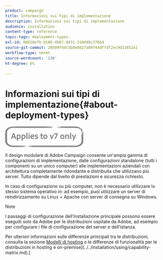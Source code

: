 ```yaml
---
product: campaign
title: Informazioni sui tipi di implementazione
description: Informazioni sui tipi di implementazione
audience: installation
content-type: reference
topic-tags: deployment-types-
exl-id: 08628efb-9186-4b67-9431-310d4bc276b4
source-git-commit: 20509f44c5b8e0827a09f44dffdf2ec9d11652a1
workflow-type: tm+mt
source-wordcount: '136'
ht-degree: 6%

---
```


# Informazioni sui tipi di implementazione{#about-deployment-types}

![](../../assets/v7-only.svg)

Il design modulare di Adobe Campaign consente un&#39;ampia gamma di configurazioni di implementazione, dalle configurazioni standalone (tutti i componenti su un unico computer) alle implementazioni aziendali con architettura completamente ridondante e distribuita che utilizzano più server. Tutto dipende dal livello di prestazioni e sicurezza richiesto.

In caso di configurazione su più computer, non è necessario utilizzare lo stesso sistema operativo in: ad esempio, puoi utilizzare un server di reindirizzamento su Linux + Apache con server di consegna su Windows.

>[!NOTE]
>
>I passaggi di configurazione dell’installazione principale possono essere eseguiti solo da Adobe per le distribuzioni ospitate da Adobe, ad esempio per configurare i file di configurazione del server e dell’istanza.
>
>Per ulteriori informazioni sulle differenze principali tra le distribuzioni, consulta la sezione [Modelli di hosting](../../installation/using/hosting-models.md) o le differenze di funzionalità per le distribuzioni in hosting e on-premise](../../installation/using/capability-matrix.md).[
